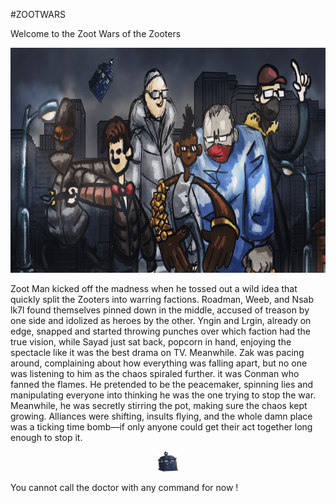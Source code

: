 
#ZOOTWARS 

Welcome to the Zoot Wars of the Zooters

<p align="center">
	<img  src="./assets/banner.png"  width="640" height="360" />
</p>

Zoot Man kicked off the madness when he tossed out a wild idea that quickly split the Zooters into warring factions. 
Roadman, Weeb, and Nsab lk7l found themselves pinned down in the middle, accused of treason by one side and idolized as heroes by the other. 
Yngin and Lrgin, already on edge, snapped and started throwing punches over which faction had the true vision, 
while Sayad just sat back, popcorn in hand, enjoying the spectacle like it was the best drama on TV. 
Meanwhile. 
Zak was pacing around, complaining about how everything was falling apart, but no one was listening to him as the chaos spiraled further.
it was Conman who fanned the flames. He pretended to be the peacemaker, spinning lies and manipulating everyone into thinking he was the one trying to stop the war. Meanwhile, he was secretly stirring the pot, making sure the chaos kept growing.
Alliances were shifting, insults flying, and the whole damn place was a ticking time bomb—if only anyone could get their act together long enough to stop it.

<p align="center">
	<img  src="./assets/map/tardis.png"  width="32" height="32" />
</p>

You cannot call the doctor with any command for now ! 

